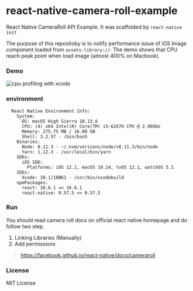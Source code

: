 # react-native-camera-roll-example
React Native CameraRoll API Example. It was scaffolded by `react-native init`

The purpose of this repositoby is to notify performance issue of iOS Image component loaded from `assets-library://`.
The demo shows that CPU reach peak point when load image (almost 400% on Macbook).

### Demo

![cpu profiling with xcode](https://user-images.githubusercontent.com/886706/48934895-180daa80-ef49-11e8-9f3a-459c2a68042b.gif)

### environment

```text
  React Native Environment Info:
    System:
      OS: macOS High Sierra 10.13.6
      CPU: (4) x64 Intel(R) Core(TM) i5-6267U CPU @ 2.90GHz
      Memory: 275.75 MB / 16.00 GB
      Shell: 3.2.57 - /bin/bash
    Binaries:
      Node: 8.11.3 - ~/.nvm/versions/node/v8.11.3/bin/node
      Yarn: 1.12.3 - /usr/local/bin/yarn
    SDKs:
      iOS SDK:
        Platforms: iOS 12.1, macOS 10.14, tvOS 12.1, watchOS 5.1
    IDEs:
      Xcode: 10.1/10B61 - /usr/bin/xcodebuild
    npmPackages:
      react: 16.6.1 => 16.6.1
      react-native: 0.57.5 => 0.57.5
```

### Run

You should read camera roll docs on official react native homepage and do follow two step.

1. Linking Libraries (Manually)
2. Add permissions

> https://facebook.github.io/react-native/docs/cameraroll

### License

MIT License